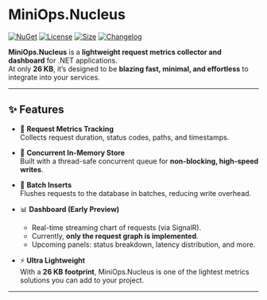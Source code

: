 # MiniOps.Nucleus

[![NuGet](https://img.shields.io/nuget/vpre/MiniOps.Nucleus.Core?style=flat-square)](https://www.nuget.org/packages/MiniOps.Nucleus.Core) 
[![License](https://img.shields.io/badge/license-MIT-blue?style=flat-square)](LICENSE) 
[![Size](https://img.shields.io/badge/package_size-26KB-lightgreen?style=flat-square)]()
[![Changelog](https://img.shields.io/github/0.0.1-alpha/release/NoubarKay/MiniOps.Nucleus?style=flat-square)]()


**MiniOps.Nucleus** is a **lightweight request metrics collector and dashboard** for .NET applications.  
At only **26 KB**, it’s designed to be **blazing fast, minimal, and effortless** to integrate into your services.

---

## ✨ Features

- 🔎 **Request Metrics Tracking**  
  Collects request duration, status codes, paths, and timestamps.

- 🧵 **Concurrent In-Memory Store**  
  Built with a thread-safe concurrent queue for **non-blocking, high-speed writes**.

- 💾 **Batch Inserts**  
  Flushes requests to the database in batches, reducing write overhead.

- 📊 **Dashboard (Early Preview)**  
  - Real-time streaming chart of requests (via SignalR).  
  - Currently, **only the request graph is implemented**.  
  - Upcoming panels: status breakdown, latency distribution, and more.

- ⚡ **Ultra Lightweight**  
  With a **26 KB footprint**, MiniOps.Nucleus is one of the lightest metrics solutions you can add to your project.

---
